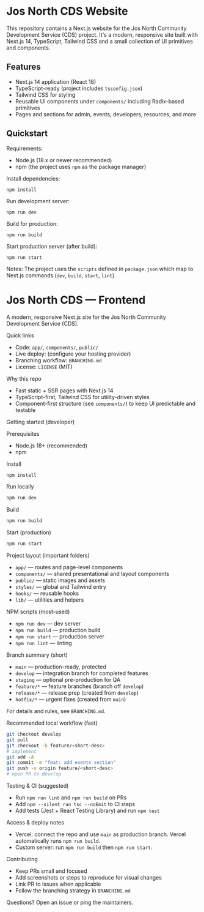 # Jos North CDS Website

This repository contains a Next.js website for the Jos North Community Development Service (CDS) project. It's a modern, responsive site built with Next.js 14, TypeScript, Tailwind CSS and a small collection of UI primitives and components.

## Features
- Next.js 14 application (React 18)
- TypeScript-ready (project includes `tsconfig.json`)
- Tailwind CSS for styling
- Reusable UI components under `components/` including Radix-based primitives
- Pages and sections for admin, events, developers, resources, and more

## Quickstart

Requirements:
- Node.js (18.x or newer recommended)
- npm (the project uses `npm` as the package manager)

Install dependencies:

```
npm install
```

Run development server:

```
npm run dev
```

Build for production:

```
npm run build
```

Start production server (after build):

```
npm run start
```

Notes: The project uses the `scripts` defined in `package.json` which map to Next.js commands (`dev`, `build`, `start`, `lint`).
<!-- Frontend developer-style README: concise, scannable, and actionable -->

# Jos North CDS — Frontend

A modern, responsive Next.js site for the Jos North Community Development Service (CDS).

Quick links
- Code: `app/`, `components/`, `public/`
- Live deploy: (configure your hosting provider)
- Branching workflow: `BRANCHING.md`
- License: `LICENSE` (MIT)

Why this repo
- Fast static + SSR pages with Next.js 14
- TypeScript-first, Tailwind CSS for utility-driven styles
- Component-first structure (see `components/`) to keep UI predictable and testable

Getting started (developer)

Prerequisites
- Node.js 18+ (recommended)
- npm

Install

```bash
npm install
```

Run locally

```bash
npm run dev
```

Build

```bash
npm run build
```

Start (production)

```bash
npm run start
```

Project layout (important folders)

- `app/` — routes and page-level components
- `components/` — shared presentational and layout components
- `public/` — static images and assets
- `styles/` — global and Tailwind entry
- `hooks/` — reusable hooks
- `lib/` — utilities and helpers

NPM scripts (most-used)

- `npm run dev` — dev server
- `npm run build` — production build
- `npm run start` — production server
- `npm run lint` — linting

Branch summary (short)

- `main` — production-ready, protected
- `develop` — integration branch for completed features
- `staging` — optional pre-production for QA
- `feature/*` — feature branches (branch off `develop`)
- `release/*` — release prep (created from `develop`)
- `hotfix/*` — urgent fixes (created from `main`)

For details and rules, see `BRANCHING.md`.

Recommended local workflow (fast)

```bash
git checkout develop
git pull
git checkout -b feature/<short-desc>
# implement
git add -A
git commit -m "feat: add events section"
git push -u origin feature/<short-desc>
# open PR to develop
```

Testing & CI (suggested)

- Run `npm run lint` and `npm run build` on PRs
- Add `npm --silent run tsc --noEmit` to CI steps
- Add tests (Jest + React Testing Library) and run `npm test`

Access & deploy notes

- Vercel: connect the repo and use `main` as production branch. Vercel automatically runs `npm run build`.
- Custom server: run `npm run build` then `npm run start`.

Contributing

- Keep PRs small and focused
- Add screenshots or steps to reproduce for visual changes
- Link PR to issues when applicable
- Follow the branching strategy in `BRANCHING.md`

Questions? Open an issue or ping the maintainers.

